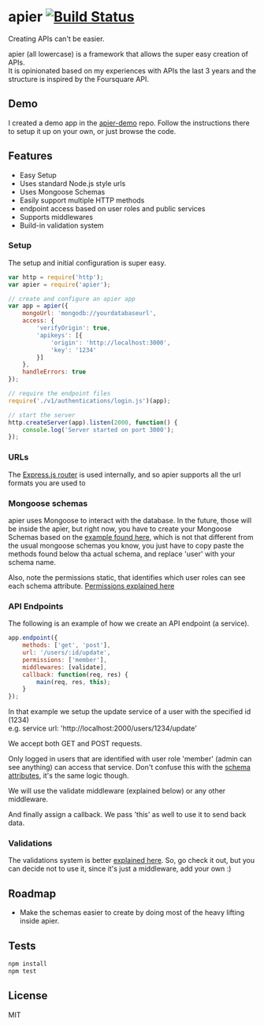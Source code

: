 # apier [![Build Status](https://travis-ci.org/Knorcedger/apier.png?branch=master)](https://travis-ci.org/Knorcedger/APIer)

Creating APIs can&#39;t be easier.

apier (all lowercase) is a framework that allows the super easy creation of APIs.  
It is opinionated based on my experiences with APIs the last 3 years and the structure is inspired by the Foursquare API.

## Demo
I created a demo app in the [apier-demo](https://github.com/Knorcedger/apier-demo) repo. Follow the instructions there to setup it up on your own, or just browse the code.

## Features

- Easy Setup
- Uses standard Node.js style urls  
- Uses Mongoose Schemas
- Easily support multiple HTTP methods
- endpoint access based on user roles and public services
- Supports middlewares
- Build-in validation system

### Setup
The setup and initial configuration is super easy.

```js
var http = require('http');
var apier = require('apier');

// create and configure an apier app
var app = apier({
	mongoUrl: 'mongodb://yourdatabaseurl',
	access: {
		'verifyOrigin': true,
		'apikeys': [{
			'origin': 'http://localhost:3000',
			'key': '1234'
		}]
	},
	handleErrors: true
});

// require the endpoint files
require('./v1/authentications/login.js')(app);

// start the server
http.createServer(app).listen(2000, function() {
	console.log('Server started on port 3000');
});
```

### URLs
The [Express.js router](https://www.npmjs.com/package/router) is used
internally, and so apier supports all the url formats you are used to

### Mongoose schemas
apier uses Mongoose to interact with the database. In the future, those will be
 inside the apier, but right now, you have to create your Mongoose Schemas
 based on the [example found here](https://github.com/Knorcedger/apier-demo/blob/master/schemas/userSchema.js), which is not that different from the usual mongoose schemas you know, you just have to copy paste the methods found below tha actual schema, and replace 'user' with your schema name.

 Also, note the permissions static, that identifies which user roles can see
 each schema attribute. [Permissions explained here](https://github.com/Knorcedger/apier-permissioner)

### API Endpoints
The following is an example of how we create an API endpoint (a service).

```js
app.endpoint({
	methods: ['get', 'post'],
	url: '/users/:id/update',
	permissions: ['member'],
	middlewares: [validate],
	callback: function(req, res) {
		main(req, res, this);
	}
});
```

In that example we setup the update service of a user with the specified id (1234)  
e.g. service url: 'http://localhost:2000/users/1234/update'

We accept both GET and POST requests.

Only logged in users that are identified with user role 'member' (admin can see anything)
can access that service. Don't confuse this with the [schema attributes](#mongoose-schema), it's the same logic though.

We will use the validate middleware (explained below) or any other middleware.

And finally assign a callback. We pass 'this' as well to use it to send back data.

### Validations
The validations system is better [explained here](https://github.com/Knorcedger/apier-validationsrunner). So, go check it out, but you can decide not to use it, since it's just a middleware, add your own :)

## Roadmap
* Make the schemas easier to create by doing most of the heavy lifting inside apier.

## Tests

```sh
npm install
npm test
```

## License

MIT
